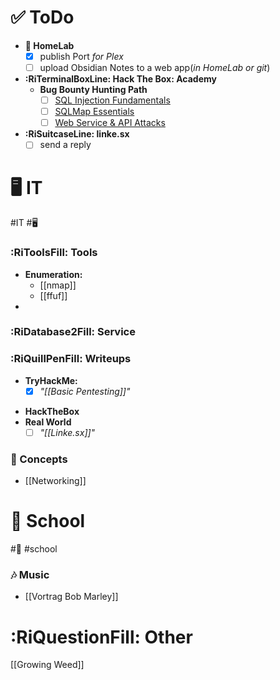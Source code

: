 # ✅ ToDo
- **🧪 HomeLab**
	- [x] publish Port _for Plex_
	- [ ] upload Obsidian Notes to a web app(_in HomeLab or git_)
- **:RiTerminalBoxLine: Hack The Box: Academy**
	- **Bug Bounty Hunting Path**
		- [ ] [SQL Injection Fundamentals](https://academy.hackthebox.com/module/details/33)
		- [ ] [SQLMap Essentials](https://academy.hackthebox.com/module/details/58)
		- [ ] [Web Service & API Attacks](https://academy.hackthebox.com/module/details/160) 
- **:RiSuitcaseLine: linke.sx**
	- [ ] send a reply
# 🖥 IT
#IT #🖥
### :RiToolsFill: Tools
*  **Enumeration:**
	* [[nmap]]
	* [[ffuf]]
* 


### :RiDatabase2Fill: Service

### :RiQuillPenFill: Writeups
* **TryHackMe:**
	- [x] _"[[Basic Pentesting]]"_
- **HackTheBox**
- **Real World**
	- [ ] _"[[Linke.sx]]"_
### 🤔 Concepts
- [[Networking]]




# 🏫 School
#🏫 #school 
### 🎶 Music
 * [[Vortrag  Bob Marley]] 

# :RiQuestionFill: Other
[[Growing Weed]] 